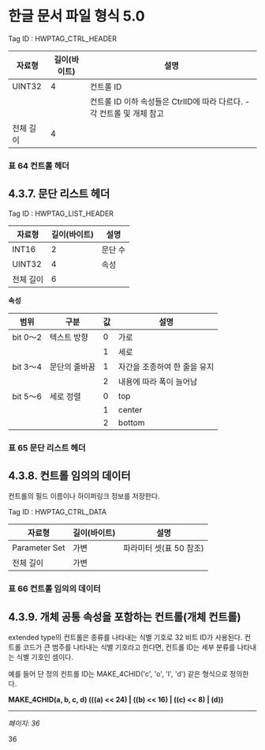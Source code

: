 # 한글 문서 파일 형식 5.0

Tag ID : HWPTAG_CTRL_HEADER

| 자료형 | 길이(바이트) | 설명 |
|--------|------------|------|
| UINT32 | 4 | 컨트롤 ID |
|  |  | 컨트롤 ID 이하 속성들은 CtrlID에 따라 다르다. - 각 컨트롤 및 개체 참고 |
| 전체 길이 | 4 |  |

### 표 64 컨트롤 헤더

## 4.3.7. 문단 리스트 헤더

Tag ID : HWPTAG_LIST_HEADER

| 자료형 | 길이(바이트) | 설명 |
|--------|------------|------|
| INT16 | 2 | 문단 수 |
| UINT32 | 4 | 속성 |
| 전체 길이 | 6 |  |

**속성**

| 범위 | 구분 | 값 | 설명 |
|------|------|----|----- |
| bit 0～2 | 텍스트 방향 | 0 | 가로 |
|  |  | 1 | 세로 |
| bit 3～4 | 문단의 줄바꿈 | 1 | 자간을 조종하여 한 줄을 유지 |
|  |  | 2 | 내용에 따라 폭이 늘어남 |
| bit 5～6 | 세로 정렬 | 0 | top |
|  |  | 1 | center |
|  |  | 2 | bottom |

### 표 65 문단 리스트 헤더

## 4.3.8. 컨트롤 임의의 데이터

컨트롤의 필드 이름이나 하이퍼링크 정보를 저장한다.

Tag ID : HWPTAG_CTRL_DATA

| 자료형 | 길이(바이트) | 설명 |
|--------|------------|------|
| Parameter Set | 가변 | 파라미터 셋(표 50 참조) |
| 전체 길이 | 가변 |  |

### 표 66 컨트롤 임의의 데이터

## 4.3.9. 개체 공통 속성을 포함하는 컨트롤(개체 컨트롤)

extended type의 컨트롤은 종류를 나타내는 식별 기호로 32 비트 ID가 사용된다. 컨트롤 코드가 큰 범주를 나타내는 식별 기호라고 한다면, 컨트롤 ID는 세부 분류를 나타내는 식별 기호인 셈이다.

예를 들어 단 정의 컨트롤 ID는 MAKE_4CHID('c', 'o', 'l', 'd') 같은 형식으로 정의한다.

**MAKE_4CHID(a, b, c, d) (((a) << 24) | ((b) << 16) | ((c) << 8) | (d))**

---
*페이지: 36*

36